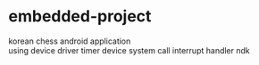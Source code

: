 # embedded-project
korean chess android application <br>
using
device driver
timer device
system call
interrupt handler
ndk
